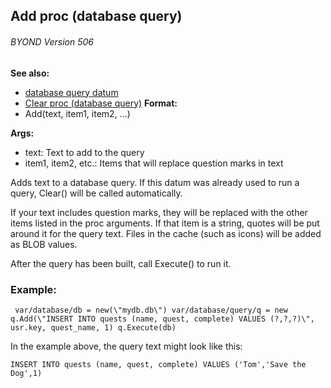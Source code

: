 ## Add proc (database query) 
###### BYOND Version 506
**See also:**
+   [database query datum](/ref/database/query.md) 
+   [Clear proc (database query)](/ref/database/query/proc/Clear.md) <!-- -->
**Format:**
+   Add(text, item1, item2, \...)
<!-- -->
**Args:**
+   text: Text to add to the query
+   item1, item2, etc.: Items that will replace question marks in text


Adds text to a database query. If this datum was already used
to run a query, Clear() will be called automatically. 

If your
text includes question marks, they will be replaced with the other items
listed in the proc arguments. If that item is a string, quotes will be
put around it for the query text. Files in the cache (such as icons)
will be added as BLOB values. 

After the query has been built,
call Execute() to run it.
### Example:

```
 var/database/db = new(\"mydb.db\") var/database/query/q = new
q.Add(\"INSERT INTO quests (name, quest, complete) VALUES (?,?,?)\",
usr.key, quest_name, 1) q.Execute(db) 
```
 

In the example
above, the query text might look like this:


`INSERT INTO quests (name, quest, complete) VALUES ('Tom','Save the Dog',1)`